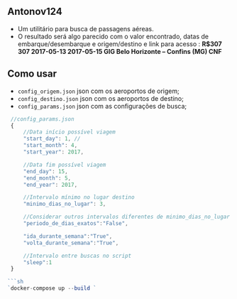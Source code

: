 ## Antonov124
- Um utilitário para busca de passagens aéreas.
- O resultado será algo parecido com o valor encontrado, datas de embarque/desembarque e origem/destino e link para acesso :
__R$307	307	2017-05-13	2017-05-15	GIG	Belo Horizonte – Confins (MG)	CNF__


## Como usar



* `config_origem.json` json com os aeroportos de origem;
* `config_destino.json` json com os aeroportos de destino;
* `config_params.json` json com as configurações de busca;

 ```js
  //config_params.json
  {
      //Data início possível viagem
      "start_day": 1, //
      "start_month": 4,
      "start_year": 2017,

      //Data fim possível viagem
      "end_day": 15,
      "end_month": 5,
      "end_year": 2017,

      //Intervalo mínimo no lugar destino
      "minimo_dias_no_lugar": 3,

      //Considerar outros intervalos diferentes de minimo_dias_no_lugar
      "periodo_de_dias_exatos":"False",

      "ida_durante_semana":"True",
      "volta_durante_semana":"True",

      //Intervalo entre buscas no script
      "sleep":1
  }

```sh
`docker-compose up --build `
```